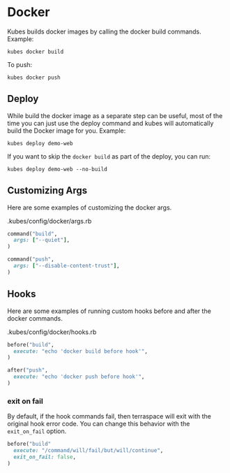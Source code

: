 # Docker

Kubes builds docker images by calling the docker build commands.  Example:

    kubes docker build

To push:

    kubes docker push

## Deploy

While build the docker image as a separate step can be useful, most of the time you can just use the deploy command and kubes will automatically build the Docker image for you. Example:

    kubes deploy demo-web

If you want to skip the `docker build` as part of the deploy, you can run:

    kubes deploy demo-web --no-build

## Customizing Args

Here are some examples of customizing the docker args.

.kubes/config/docker/args.rb

```ruby
command("build",
  args: ["--quiet"],
)

command("push",
  args: ["--disable-content-trust"],
)
```

## Hooks

Here are some examples of running custom hooks before and after the docker commands.

.kubes/config/docker/hooks.rb

```ruby
before("build",
  execute: "echo 'docker build before hook'",
)

after("push",
  execute: "echo 'docker push before hook'",
)
```

### exit on fail

By default, if the hook commands fail, then terraspace will exit with the original hook error code.  You can change this behavior with the `exit_on_fail` option.

```ruby
before("build"
  execute: "/command/will/fail/but/will/continue",
  exit_on_fail: false,
)
```
